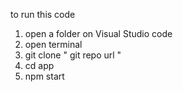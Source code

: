 to run this code 

1. open a folder on Visual Studio code
2. open terminal 
3. git clone " git repo url "
4. cd app
5. npm start
